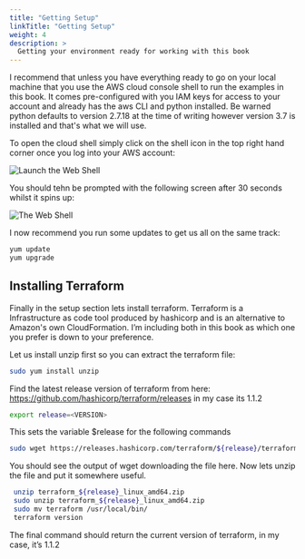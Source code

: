 ```yaml
---
title: "Getting Setup"
linkTitle: "Getting Setup"
weight: 4
description: >
  Getting your environment ready for working with this book
---
```


I recommend that unless you have everything ready to go on your local machine that you use the AWS cloud console shell to run the examples in this book. It comes pre-configured with you IAM keys for access to your account and already has the aws CLI and python installed. Be warned python defaults to version 2.7.18 at the time of writing however version 3.7 is installed and that's what we will use.

To open the cloud shell simply click on the shell icon in the top right hand corner once you log into your AWS account:

![Launch the Web Shell](../topright.png "Launch the webshell")

You should tehn be prompted with the following screen after 30 seconds whilst it spins up:

![The Web Shell](../shell.png "The AWS web shell")

I now recommend you run some updates to get us all on the same track:
  ```bash
  yum update
  yum upgrade
  ```

## Installing Terraform

Finally in the setup section lets install terraform. Terraform is a Infrastructure as code tool produced by hashicorp and is an alternative to Amazon's own CloudFormation. I’m including both in this book as which one you prefer is down to your preference.

Let us install unzip first so you can extract the terraform file:
  ```bash
  sudo yum install unzip
  ```

Find the latest release version of terraform from here: https://github.com/hashicorp/terraform/releases in my case its 1.1.2
  ```bash
  export release=<VERSION>
  ```
This sets the variable $release for the following commands
  ```bash
  sudo wget https://releases.hashicorp.com/terraform/${release}/terraform_${release}_linux_amd64.zip
  ```
You should see the output of wget downloading the file here. Now lets unzip the file and put it somewhere useful.
  ```bash
   unzip terraform_${release}_linux_amd64.zip
   sudo unzip terraform_${release}_linux_amd64.zip
   sudo mv terraform /usr/local/bin/
   terraform version
   ```

The final command should return the current version of terraform, in my case, it’s 1.1.2


